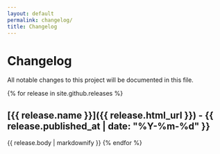 ```yaml
---
layout: default
permalink: changelog/
title: Changelog
---
```


Changelog
=========

All notable changes to this project will be documented in this file.

{% for release in site.github.releases %}
## [{{ release.name }}]({{ release.html_url }}) - {{ release.published_at | date: "%Y-%m-%d" }}
{{ release.body | markdownify }}
{% endfor %}